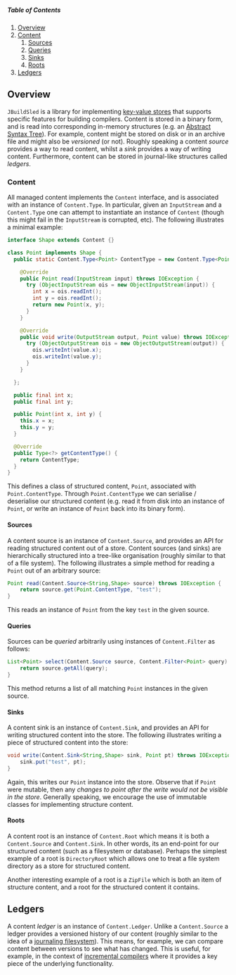 ##### Table of Contents

1. [Overview](#overview)
1. [Content](#content)
   1. [Sources](#sources)
   1. [Queries](#queries)   
   1. [Sinks](#sinks)
   1. [Roots](#roots)
1. [Ledgers](#ledgers)

## Overview

`JBuildSled` is a library for implementing [key-value
stores](https://en.wikipedia.org/wiki/Key%E2%80%93value_database) that
supports specific features for building compilers.  Content is stored
in a binary form, and is read into corresponding in-memory structures
(e.g. an [Abstract Syntax
Tree](https://en.wikipedia.org/wiki/Abstract_syntax_tree)).  For
example, content might be stored on disk or in an archive file and
might also be _versioned_ (or not).  Roughly speaking a content
_source_ provides a way to read content, whilst a _sink_ provides a
way of writing content.  Furthermore, content can be stored in
journal-like structures called _ledgers_.

### Content

All managed content implements the `Content` interface, and is
associated with an instance of `Content.Type`.  In particular, given
an `InputStream` and a `Content.Type` one can attempt to instantiate
an instance of `Content` (though this might fail in the `InputStream`
is corrupted, etc).  The following illustrates a minimal example:

```Java
interface Shape extends Content {}

class Point implements Shape {
  public static Content.Type<Point> ContentType = new Content.Type<Point>() {

    @Override
    public Point read(InputStream input) throws IOException {
      try (ObjectInputStream ois = new ObjectInputStream(input)) {
        int x = ois.readInt();
        int y = ois.readInt();
        return new Point(x, y);
      }
    }

    @Override
    public void write(OutputStream output, Point value) throws IOException {
      try (ObjectOutputStream ois = new ObjectOutputStream(output)) {
        ois.writeInt(value.x);
        ois.writeInt(value.y);
      }
    }

  };

  public final int x;
  public final int y;

  public Point(int x, int y) {
    this.x = x;
    this.y = y;
  }

  @Override
  public Type<?> getContentType() {
    return ContentType;
  }
}
```

This defines a class of structured content, `Point`, associated with
`Point.ContentType`.  Through `Point.ContentType` we can serialise /
deserialise our structured content (e.g. read it from disk into an
instance of `Point`, or write an instance of `Point` back into its
binary form).

#### Sources

A content source is an instance of `Content.Source`, and provides an
API for reading structured content out of a store.  Content sources
(and sinks) are hierarchically structured into a tree-like
organisation (roughly similar to that of a file system).  The
following illustrates a simple method for reading a `Point` out of an
arbitrary source:

```Java
Point read(Content.Source<String,Shape> source) throws IOException {
    return source.get(Point.ContentType, "test");
}
```

This reads an instance of `Point` from the key `test` in
the given source.

#### Queries

Sources can be _queried_ arbitrarily using instances of
`Content.Filter` as follows:

```Java
List<Point> select(Content.Source source, Content.Filter<Point> query) throws IOException {
    return source.getAll(query);
}
```

This method returns a list of all matching `Point` instances in the
given source.

#### Sinks

A content sink is an instance of `Content.Sink`, and provides an API
for writing structured content into the store.  The following
illustrates writing a piece of structured content into the store:

```Java
void write(Content.Sink<String,Shape> sink, Point pt) throws IOException {
    sink.put("test", pt);
}
```

Again, this writes our `Point` instance into the store.  Observe that
if `Point` were mutable, then any _changes to point after the write
would not be visible in the store_.  Generally speaking, we encourage
the use of immutable classes for implementing structure content.

#### Roots

A content root is an instance of `Content.Root` which means it is both
a `Content.Source` and `Content.Sink`.  In other words, its an
end-point for our structured content (such as a filesystem or
database).  Perhaps the simplest example of a root is `DirectoryRoot`
which allows one to treat a file system directory as a store for
structured content.

Another interesting example of a root is a `ZipFile` which is both an
item of structure content, and a root for the structured content it
contains.

## Ledgers

A content _ledger_ is an instance of `Content.Ledger`.  Unlike a
`Content.Source` a ledger provides a versioned history of our content
(roughly similar to the idea of a [journaling
filesystem](https://en.wikipedia.org/wiki/Journaling_file_system)).
This means, for example, we can compare content between versions to
see what has changed.  This is useful, for example, in the context of
[incremental
compilers](https://en.wikipedia.org/wiki/Incremental_compiler) where
it provides a key piece of the underlying functionality.
